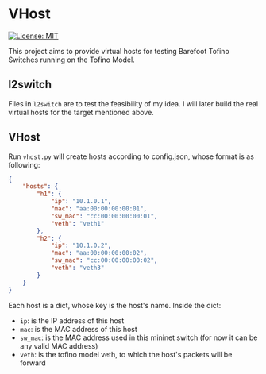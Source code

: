 # VHost

[![License: MIT](https://img.shields.io/badge/License-MIT-blue.svg)](https://github.com/RabbitWhite1/vhost/blob/master/LICENSE)

This project aims to provide virtual hosts for testing Barefoot Tofino Switches running on the Tofino Model.

## l2switch

Files in `l2switch` are to test the feasibility of my idea. I will later build the real virtual hosts for the target mentioned above.

## VHost

Run `vhost.py` will create hosts according to config.json, whose format is as following:

```json
{
    "hosts": {
        "h1": {
            "ip": "10.1.0.1",
            "mac": "aa:00:00:00:00:01",
            "sw_mac": "cc:00:00:00:00:01",
            "veth": "veth1"
        },
        "h2": {
            "ip": "10.1.0.2",
            "mac": "aa:00:00:00:00:02",
            "sw_mac": "cc:00:00:00:00:02",
            "veth": "veth3"
        }
    }
}
```

Each host is a dict, whose key is the host's name. Inside the dict:
- `ip`: is the IP address of this host
- `mac`: is the MAC address of this host
- `sw_mac`: is the MAC address used in this mininet switch (for now it can be any valid MAC address)
- `veth`: is the tofino model veth, to which the host's packets will be forward

